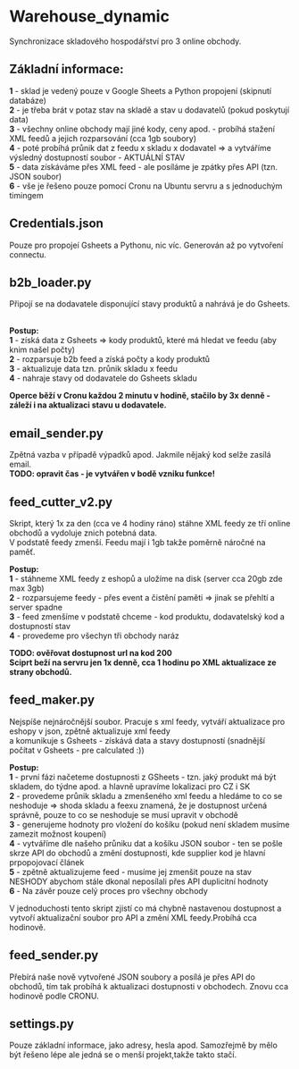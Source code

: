 # Warehouse_dynamic
<p>Synchronizace skladového hospodářství pro 3 online obchody.
  
## Základní informace:
<strong>1</strong> - sklad je vedený pouze v Google Sheets a Python propojení (skipnutí databáze) <br>
<strong>2</strong> - je třeba brát v potaz stav na skladě a stav u dodavatelů (pokud poskytují data)<br>
<strong>3</strong> - všechny online obchody mají jiné kody, ceny apod. - probíhá stažení XML feedů a jejich rozparsování (cca 1gb soubory)<br>
<strong>4</strong> - poté probíhá průnik dat z feedu x skladu x dodavatel => a vytváříme výsledný dostupností soubor - AKTUÁLNÍ STAV<br>
<strong>5</strong> - data získáváme přes XML feed - ale posíláme je zpátky přes API (tzn. JSON soubor)<br>
<strong>6</strong> - vše je řešeno pouze pomocí Cronu na Ubuntu servru a s jednoduchým timingem <br>

## Credentials.json
<p>Pouze pro propojeí Gsheets a Pythonu, nic víc. Generován až po vytvoření connectu.</br>

## b2b_loader.py
<p> Připojí se na dodavatele disponující stavy produktů a nahrává je do Gsheets.</p> <br>
<strong>Postup:</strong><br>
<strong>1</strong> - získá data z Gsheets => kody produktů, které má hledat ve feedu (aby knim našel počty)<br>
<strong>2</strong> - rozparsuje b2b feed a získá počty a kody produktů<br>
<strong>3</strong> - aktualizuje data tzn. průnik skladu x feedu<br>
<strong>4</strong> - nahraje stavy od dodavatele do Gsheets skladu<br>

<strong>Operce běží v Cronu každou 2 minutu v hodině, stačilo by 3x denně - záleží i na aktualizaci stavu u dodavatele.</strong>
  
## email_sender.py
<p>Zpětná vazba v případě výpadků apod. Jakmile nějaký kod selže zasílá email.<br>
  <strong>TODO: opravit čas - je vytvářen v bodě vzniku funkce!</strong>
  
## feed_cutter_v2.py
Skript, který 1x za den (cca ve 4 hodiny ráno) stáhne XML feedy ze tří online obchodů a vydoluje znich potebná data.<br>
V podstatě feedy zmenší. Feedu mají i 1gb takže poměrně náročné na paměť.<br>

<strong>Postup:</strong><br>
<strong>1</strong> - stáhneme XML feedy z eshopů a uložíme na disk (server cca 20gb zde max 3gb) <br>
<strong>2</strong> - rozparsujeme feedy - přes event a čistění paměti => jinak se přehltí a server spadne<br>
<strong>3</strong> - feed zmenšíme v podstatě chceme - kod produktu, dodavatelský kod a dostupností stav<br>
<strong>4</strong> - provedeme pro všechyn tři obchody naráz<br>

<strong>TODO: ověřovat dostupnost url na kod 200</strong><br>
<strong>Sciprt beží na servru jen 1x denně, cca 1 hodinu po XML aktualizace ze strany obchodů.</strong><br>

## feed_maker.py
Nejspíše nejnáročnější soubor. Pracuje s xml feedy, vytváří aktualizace pro eshopy v json, zpětně aktualizuje xml feedy<br>
a komunikuje s Gsheets - získává data a stavy dostupností (snadnější počítat v Gsheets - pre calculated :))

<strong>Postup:</strong><br>
<strong>1</strong> - první fázi načeteme dostupnosti z GSheets - tzn. jaký produkt má být skladem, do týdne apod. a hlavně upravíme lokalizaci pro CZ i SK<br>
<strong>2</strong> - provedeme průnik skladu a zmenšeného xml feedu a hledáme to co se neshoduje => shoda skladu a feexu znamená, že je dostupnost určená správně, pouze to co se neshoduje se musí upravit v obchodě<br>
<strong>3</strong> - generujeme hodnoty pro vložení do košíku (pokud není skladem musíme zamezit možnost koupení)<br>
<strong>4</strong> - vytváříme dle našeho průniku dat a košíku JSON soubor - ten se pošle skrze API do obchodů a změní dostupnosti, kde supplier kod je hlavní prpopojovací článek<br>
<strong>5</strong> - zpětně aktualizujeme feed - musíme jej zmenšit pouze na stav NESHODY abychom stále dkonal neposílali přes API duplicitní hodnoty<br>
<strong>6</strong> - Na závěr pouze celý proces pro všechny obchody<br>

<p>V jednoduchosti tento skript zjistí co má chybně nastavenou dostupnost a vytvoří aktualizační soubor pro API a změní XML feedy.Probíhá cca hodinově.

## feed_sender.py
<p> Přebírá naše nově vytvořené JSON soubory a posílá je přes API do obchodů, tím tak probíhá k aktualizaci dostupnosti v obchodech. Znovu cca hodinově podle CRONU.<br>
  
## settings.py
<p>Pouze základní informace, jako adresy, hesla apod. Samozřejmě by mělo být řešeno lépe ale jedná se o menší projekt,takže takto stačí.
